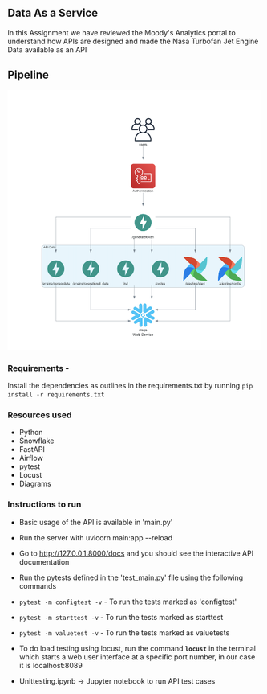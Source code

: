 ## Data As a Service
In this Assignment we have reviewed the Moody's Analytics portal to understand how APIs are designed and made the Nasa Turbofan Jet Engine Data available as an API

## Pipeline
![Pipeline](images/pipeline.png)

### Requirements - 
Install the dependencies as outlines in the requirements.txt by running 
`pip install -r requirements.txt`

### Resources used
* Python
* Snowflake
* FastAPI
* Airflow
* pytest
* Locust
* Diagrams


### Instructions to run
-  Basic usage of the API is available in 'main.py'
- Run the server with uvicorn main:app --reload
- Go to http://127.0.0.1:8000/docs and you should see the interactive API documentation
- Run the pytests defined in the 'test_main.py' file using the following commands

- `pytest -m configtest -v`  - To run the tests marked as 'configtest'
- `pytest -m starttest -v`  - To run the tests marked as starttest
- `pytest -m valuetest -v` - To run the tests marked as valuetests

- To do load testing using locust, run the command **`locust`** in the terminal which starts a web user interface at a specific port number, in our case it is localhost:8089

- Unittesting.ipynb -> Jupyter notebook to run API test cases


